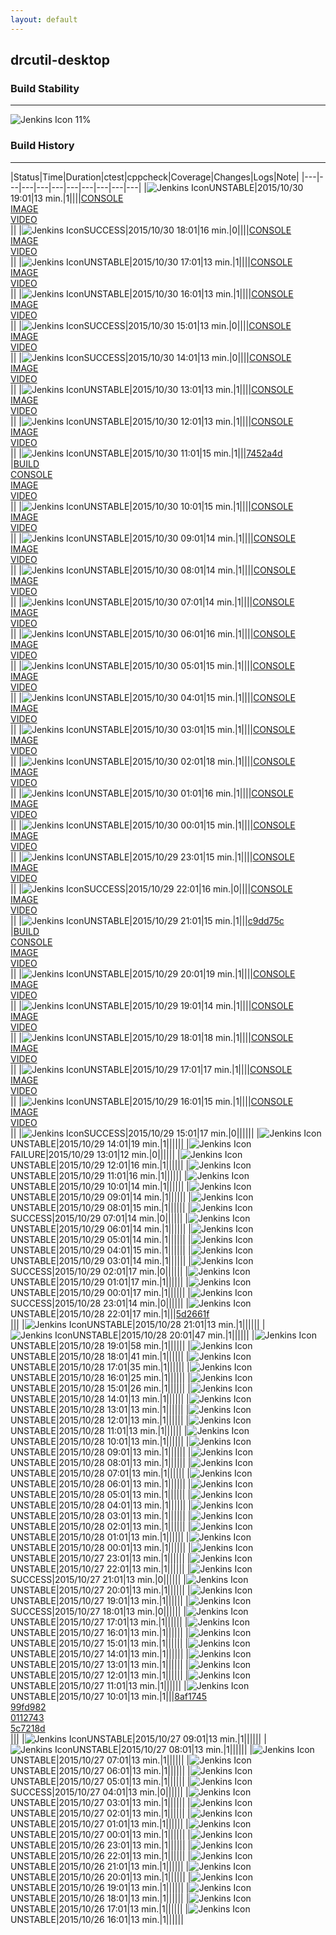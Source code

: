 ```yaml
---
layout: default
---
```

## drcutil-desktop
### Build Stability
___
![Jenkins Icon](http://jenkinshrg.github.io/images/48x48/health-00to19.png)
11%
  
### Build History
___
|Status|Time|Duration|<span class='badge'>ctest</span>|<span class='badge'>cppcheck</span>|Coverage|Changes|Logs|Note|
|---|---|---|---|---|---|---|---|---|---|
|![Jenkins Icon](http://jenkinshrg.github.io/images/24x24/yellow.png)UNSTABLE|2015/10/30 19:01|13 min.|1||||[CONSOLE](https://drive.google.com/file/d/0B54sHwaxmuM4Unhub0p1RzZuZDQ/view?usp=drivesdk)<br>[IMAGE](https://drive.google.com/file/d/0B54sHwaxmuM4RjNmQy1Mc2JkU1k/view?usp=drivesdk)<br>[VIDEO](https://drive.google.com/file/d/0B54sHwaxmuM4M2FNRkY0NmNNOEU/view?usp=drivesdk)<br>||
|![Jenkins Icon](http://jenkinshrg.github.io/images/24x24/blue.png)SUCCESS|2015/10/30 18:01|16 min.|0||||[CONSOLE](https://drive.google.com/file/d/0B54sHwaxmuM4amU2YVdMQmdHazg/view?usp=drivesdk)<br>[IMAGE](https://drive.google.com/file/d/0B54sHwaxmuM4RjJqWWhlR0lGTGc/view?usp=drivesdk)<br>[VIDEO](https://drive.google.com/file/d/0B54sHwaxmuM4Ry1jY0pFckU2OUU/view?usp=drivesdk)<br>||
|![Jenkins Icon](http://jenkinshrg.github.io/images/24x24/yellow.png)UNSTABLE|2015/10/30 17:01|13 min.|1||||[CONSOLE](https://drive.google.com/file/d/0B54sHwaxmuM4emh6QmdhOUwzUm8/view?usp=drivesdk)<br>[IMAGE](https://drive.google.com/file/d/0B54sHwaxmuM4eFJKUnh1UXc4dEk/view?usp=drivesdk)<br>[VIDEO](https://drive.google.com/file/d/0B54sHwaxmuM4ZDZIUEJsMU9EcG8/view?usp=drivesdk)<br>||
|![Jenkins Icon](http://jenkinshrg.github.io/images/24x24/yellow.png)UNSTABLE|2015/10/30 16:01|13 min.|1||||[CONSOLE](https://drive.google.com/file/d/0B54sHwaxmuM4dkdDdG1FR0huaU0/view?usp=drivesdk)<br>[IMAGE](https://drive.google.com/file/d/0B54sHwaxmuM4NVExa2hQUG5xOGs/view?usp=drivesdk)<br>[VIDEO](https://drive.google.com/file/d/0B54sHwaxmuM4YzNTQ1FMTXZVdW8/view?usp=drivesdk)<br>||
|![Jenkins Icon](http://jenkinshrg.github.io/images/24x24/blue.png)SUCCESS|2015/10/30 15:01|13 min.|0||||[CONSOLE](https://drive.google.com/file/d/0B54sHwaxmuM4S1hUSjJKNkVVQnc/view?usp=drivesdk)<br>[IMAGE](https://drive.google.com/file/d/0B54sHwaxmuM4ZDJRLU02QUtrSVk/view?usp=drivesdk)<br>[VIDEO](https://drive.google.com/file/d/0B54sHwaxmuM4OEdncU5VQVljdVU/view?usp=drivesdk)<br>||
|![Jenkins Icon](http://jenkinshrg.github.io/images/24x24/blue.png)SUCCESS|2015/10/30 14:01|13 min.|0||||[CONSOLE](https://drive.google.com/file/d/0B54sHwaxmuM4Y1ZDT2xiemdJMXc/view?usp=drivesdk)<br>[IMAGE](https://drive.google.com/file/d/0B54sHwaxmuM4TWRpXzF4YWRDQWM/view?usp=drivesdk)<br>[VIDEO](https://drive.google.com/file/d/0B54sHwaxmuM4c3J5ZFVLRVo5dlE/view?usp=drivesdk)<br>||
|![Jenkins Icon](http://jenkinshrg.github.io/images/24x24/yellow.png)UNSTABLE|2015/10/30 13:01|13 min.|1||||[CONSOLE](https://drive.google.com/file/d/0B54sHwaxmuM4N1BORm94eXdlcTg/view?usp=drivesdk)<br>[IMAGE](https://drive.google.com/file/d/0B54sHwaxmuM4Y2VSTGRaMTFZU2c/view?usp=drivesdk)<br>[VIDEO](https://drive.google.com/file/d/0B54sHwaxmuM4QlN2YlNhUVVwMjQ/view?usp=drivesdk)<br>||
|![Jenkins Icon](http://jenkinshrg.github.io/images/24x24/yellow.png)UNSTABLE|2015/10/30 12:01|13 min.|1||||[CONSOLE](https://drive.google.com/file/d/0B54sHwaxmuM4SVBiMV90djNNRms/view?usp=drivesdk)<br>[IMAGE](https://drive.google.com/file/d/0B54sHwaxmuM4TzRqak5wMEJ6eFk/view?usp=drivesdk)<br>[VIDEO](https://drive.google.com/file/d/0B54sHwaxmuM4aXg0MHZ2ZEwtamc/view?usp=drivesdk)<br>||
|![Jenkins Icon](http://jenkinshrg.github.io/images/24x24/yellow.png)UNSTABLE|2015/10/30 11:01|15 min.|1|||[7452a4d](https://github.com/jrl-umi3218/hrpsys-humanoid/commit/7452a4d)<br>|[BUILD](https://drive.google.com/file/d/0B54sHwaxmuM4dkpwZGRUMjVVNm8/view?usp=drivesdk)<br>[CONSOLE](https://drive.google.com/file/d/0B54sHwaxmuM4ZzcyVDFSWDFfMHM/view?usp=drivesdk)<br>[IMAGE](https://drive.google.com/file/d/0B54sHwaxmuM4dzdkem1WQTl6TmM/view?usp=drivesdk)<br>[VIDEO](https://drive.google.com/file/d/0B54sHwaxmuM4UE5VWEI0U1hPY0k/view?usp=drivesdk)<br>||
|![Jenkins Icon](http://jenkinshrg.github.io/images/24x24/yellow.png)UNSTABLE|2015/10/30 10:01|15 min.|1||||[CONSOLE](https://drive.google.com/file/d/0B54sHwaxmuM4RkxiYnVON1Z2MFE/view?usp=drivesdk)<br>[IMAGE](https://drive.google.com/file/d/0B54sHwaxmuM4Wl9ya2ZqRmYtejA/view?usp=drivesdk)<br>[VIDEO](https://drive.google.com/file/d/0B54sHwaxmuM4MFBtR1E4NjZfQTA/view?usp=drivesdk)<br>||
|![Jenkins Icon](http://jenkinshrg.github.io/images/24x24/yellow.png)UNSTABLE|2015/10/30 09:01|14 min.|1||||[CONSOLE](https://drive.google.com/file/d/0B54sHwaxmuM4SEhRcm5SNFc3cUk/view?usp=drivesdk)<br>[IMAGE](https://drive.google.com/file/d/0B54sHwaxmuM4b0dobFRNTUZDNXM/view?usp=drivesdk)<br>[VIDEO](https://drive.google.com/file/d/0B54sHwaxmuM4YjZ3dUxfUkpQZ1k/view?usp=drivesdk)<br>||
|![Jenkins Icon](http://jenkinshrg.github.io/images/24x24/yellow.png)UNSTABLE|2015/10/30 08:01|14 min.|1||||[CONSOLE](https://drive.google.com/file/d/0B54sHwaxmuM4bXpVNUlKOWFZalU/view?usp=drivesdk)<br>[IMAGE](https://drive.google.com/file/d/0B54sHwaxmuM4VlhINjVhV2JwcXc/view?usp=drivesdk)<br>[VIDEO](https://drive.google.com/file/d/0B54sHwaxmuM4XzhSY0RtemxqTlk/view?usp=drivesdk)<br>||
|![Jenkins Icon](http://jenkinshrg.github.io/images/24x24/yellow.png)UNSTABLE|2015/10/30 07:01|14 min.|1||||[CONSOLE](https://drive.google.com/file/d/0B54sHwaxmuM4aXJlZDdxazJvWDQ/view?usp=drivesdk)<br>[IMAGE](https://drive.google.com/file/d/0B54sHwaxmuM4azhQRXNiY1N2OUU/view?usp=drivesdk)<br>[VIDEO](https://drive.google.com/file/d/0B54sHwaxmuM4NVdudWJoaG8xcFE/view?usp=drivesdk)<br>||
|![Jenkins Icon](http://jenkinshrg.github.io/images/24x24/yellow.png)UNSTABLE|2015/10/30 06:01|16 min.|1||||[CONSOLE](https://drive.google.com/file/d/0B54sHwaxmuM4VUE3WjhvTkhKaWM/view?usp=drivesdk)<br>[IMAGE](https://drive.google.com/file/d/0B54sHwaxmuM4OXlNRXUtcjFwUnM/view?usp=drivesdk)<br>[VIDEO](https://drive.google.com/file/d/0B54sHwaxmuM4RE80V1NmRUFUT00/view?usp=drivesdk)<br>||
|![Jenkins Icon](http://jenkinshrg.github.io/images/24x24/yellow.png)UNSTABLE|2015/10/30 05:01|15 min.|1||||[CONSOLE](https://drive.google.com/file/d/0B54sHwaxmuM4d2FLbTAyWjlybmM/view?usp=drivesdk)<br>[IMAGE](https://drive.google.com/file/d/0B54sHwaxmuM4dVpNbnl6S2hiblE/view?usp=drivesdk)<br>[VIDEO](https://drive.google.com/file/d/0B54sHwaxmuM4YnQ2V0tXdmJheWc/view?usp=drivesdk)<br>||
|![Jenkins Icon](http://jenkinshrg.github.io/images/24x24/yellow.png)UNSTABLE|2015/10/30 04:01|15 min.|1||||[CONSOLE](https://drive.google.com/file/d/0B54sHwaxmuM4QmZLS3FtRDgybDQ/view?usp=drivesdk)<br>[IMAGE](https://drive.google.com/file/d/0B54sHwaxmuM4SkFneXc4bTVYX1E/view?usp=drivesdk)<br>[VIDEO](https://drive.google.com/file/d/0B54sHwaxmuM4elNsOEo3cEhSdDg/view?usp=drivesdk)<br>||
|![Jenkins Icon](http://jenkinshrg.github.io/images/24x24/yellow.png)UNSTABLE|2015/10/30 03:01|15 min.|1||||[CONSOLE](https://drive.google.com/file/d/0B54sHwaxmuM4ZERnektCRnh1REE/view?usp=drivesdk)<br>[IMAGE](https://drive.google.com/file/d/0B54sHwaxmuM4bHlGV21GY0p2UHM/view?usp=drivesdk)<br>[VIDEO](https://drive.google.com/file/d/0B54sHwaxmuM4Z3FpN0RDdERIV2M/view?usp=drivesdk)<br>||
|![Jenkins Icon](http://jenkinshrg.github.io/images/24x24/yellow.png)UNSTABLE|2015/10/30 02:01|18 min.|1||||[CONSOLE](https://drive.google.com/file/d/0B54sHwaxmuM4ZEROR1dJMXBfbTA/view?usp=drivesdk)<br>[IMAGE](https://drive.google.com/file/d/0B54sHwaxmuM4S3VHcHN1NkQ2ck0/view?usp=drivesdk)<br>[VIDEO](https://drive.google.com/file/d/0B54sHwaxmuM4TGNEZFBLSVVJVzg/view?usp=drivesdk)<br>||
|![Jenkins Icon](http://jenkinshrg.github.io/images/24x24/yellow.png)UNSTABLE|2015/10/30 01:01|16 min.|1||||[CONSOLE](https://drive.google.com/file/d/0B54sHwaxmuM4d0RVZDVZdVA5VW8/view?usp=drivesdk)<br>[IMAGE](https://drive.google.com/file/d/0B54sHwaxmuM4LV9TVDk1QjVzNXM/view?usp=drivesdk)<br>[VIDEO](https://drive.google.com/file/d/0B54sHwaxmuM4YjhobGlDS1gtQ0E/view?usp=drivesdk)<br>||
|![Jenkins Icon](http://jenkinshrg.github.io/images/24x24/yellow.png)UNSTABLE|2015/10/30 00:01|15 min.|1||||[CONSOLE](https://drive.google.com/file/d/0B54sHwaxmuM4bnFYNTJHNE9zUHc/view?usp=drivesdk)<br>[IMAGE](https://drive.google.com/file/d/0B54sHwaxmuM4UnhSdWdVWl9OdTQ/view?usp=drivesdk)<br>[VIDEO](https://drive.google.com/file/d/0B54sHwaxmuM4YU1SSmhsX3ZFVW8/view?usp=drivesdk)<br>||
|![Jenkins Icon](http://jenkinshrg.github.io/images/24x24/yellow.png)UNSTABLE|2015/10/29 23:01|15 min.|1||||[CONSOLE](https://drive.google.com/file/d/0B54sHwaxmuM4SU8zb3VhMkd5Vm8/view?usp=drivesdk)<br>[IMAGE](https://drive.google.com/file/d/0B54sHwaxmuM4ZjFpbXJkazZsbGM/view?usp=drivesdk)<br>[VIDEO](https://drive.google.com/file/d/0B54sHwaxmuM4RU83XzFqQ05aRkk/view?usp=drivesdk)<br>||
|![Jenkins Icon](http://jenkinshrg.github.io/images/24x24/blue.png)SUCCESS|2015/10/29 22:01|16 min.|0||||[CONSOLE](https://drive.google.com/file/d/0B54sHwaxmuM4OGNDOFcxRUdCYWc/view?usp=drivesdk)<br>[IMAGE](https://drive.google.com/file/d/0B54sHwaxmuM4aXU4VC1YWmF2QXM/view?usp=drivesdk)<br>[VIDEO](https://drive.google.com/file/d/0B54sHwaxmuM4ZFl0QVg5ajJVSHc/view?usp=drivesdk)<br>||
|![Jenkins Icon](http://jenkinshrg.github.io/images/24x24/yellow.png)UNSTABLE|2015/10/29 21:01|15 min.|1|||[c9dd75c](https://github.com/fkanehiro/hrpsys-base/commit/c9dd75c)<br>|[BUILD](https://drive.google.com/file/d/0B54sHwaxmuM4NXV4Z3dvN3pCOGs/view?usp=drivesdk)<br>[CONSOLE](https://drive.google.com/file/d/0B54sHwaxmuM4VkEzdkJHMmhBdDA/view?usp=drivesdk)<br>[IMAGE](https://drive.google.com/file/d/0B54sHwaxmuM4amNhT1pWdm1qUzQ/view?usp=drivesdk)<br>[VIDEO](https://drive.google.com/file/d/0B54sHwaxmuM4eDJZNFE3OXdXMHM/view?usp=drivesdk)<br>||
|![Jenkins Icon](http://jenkinshrg.github.io/images/24x24/yellow.png)UNSTABLE|2015/10/29 20:01|19 min.|1||||[CONSOLE](https://drive.google.com/file/d/0B54sHwaxmuM4cXBWckUwUW56dUE/view?usp=drivesdk)<br>[IMAGE](https://drive.google.com/file/d/0B54sHwaxmuM4X1ZmVEVMMGd0Nk0/view?usp=drivesdk)<br>[VIDEO](https://drive.google.com/file/d/0B54sHwaxmuM4YnJfU3YxZVdIN00/view?usp=drivesdk)<br>||
|![Jenkins Icon](http://jenkinshrg.github.io/images/24x24/yellow.png)UNSTABLE|2015/10/29 19:01|14 min.|1||||[CONSOLE](https://drive.google.com/file/d/0B54sHwaxmuM4cVNPbjkxQkEzY1U/view?usp=drivesdk)<br>[IMAGE](https://drive.google.com/file/d/0B54sHwaxmuM4NmZoOVB0eGJaZkU/view?usp=drivesdk)<br>[VIDEO](https://drive.google.com/file/d/0B54sHwaxmuM4NlNlYkhCVFE4RTQ/view?usp=drivesdk)<br>||
|![Jenkins Icon](http://jenkinshrg.github.io/images/24x24/yellow.png)UNSTABLE|2015/10/29 18:01|18 min.|1||||[CONSOLE](https://drive.google.com/file/d/0B54sHwaxmuM4Sjk1ZUhQb25nNDA/view?usp=drivesdk)<br>[IMAGE](https://drive.google.com/file/d/0B54sHwaxmuM4N291N0ZHX0p2WlU/view?usp=drivesdk)<br>[VIDEO](https://drive.google.com/file/d/0B54sHwaxmuM4cE9DRFJhUjBzY0k/view?usp=drivesdk)<br>||
|![Jenkins Icon](http://jenkinshrg.github.io/images/24x24/yellow.png)UNSTABLE|2015/10/29 17:01|17 min.|1||||[CONSOLE](https://drive.google.com/file/d/0B54sHwaxmuM4UnJqR0oxRnVqdFU/view?usp=drivesdk)<br>[IMAGE](https://drive.google.com/file/d/0B54sHwaxmuM4S2JmaHZDQkE5NTA/view?usp=drivesdk)<br>[VIDEO](https://drive.google.com/file/d/0B54sHwaxmuM4eXBfUXl4dklHM2s/view?usp=drivesdk)<br>||
|![Jenkins Icon](http://jenkinshrg.github.io/images/24x24/yellow.png)UNSTABLE|2015/10/29 16:01|15 min.|1||||[CONSOLE](https://drive.google.com/file/d/0B54sHwaxmuM4a05HN0N4RURkR1E/view?usp=drivesdk)<br>[IMAGE](https://drive.google.com/file/d/0B54sHwaxmuM4OW94TkZ4clBtY2s/view?usp=drivesdk)<br>[VIDEO](https://drive.google.com/file/d/0B54sHwaxmuM4OXQyeFh1bGFPR1E/view?usp=drivesdk)<br>||
|![Jenkins Icon](http://jenkinshrg.github.io/images/24x24/blue.png)SUCCESS|2015/10/29 15:01|17 min.|0||||||
|![Jenkins Icon](http://jenkinshrg.github.io/images/24x24/yellow.png)UNSTABLE|2015/10/29 14:01|19 min.|1||||||
|![Jenkins Icon](http://jenkinshrg.github.io/images/24x24/red.png)FAILURE|2015/10/29 13:01|12 min.|0||||||
|![Jenkins Icon](http://jenkinshrg.github.io/images/24x24/yellow.png)UNSTABLE|2015/10/29 12:01|16 min.|1||||||
|![Jenkins Icon](http://jenkinshrg.github.io/images/24x24/yellow.png)UNSTABLE|2015/10/29 11:01|16 min.|1||||||
|![Jenkins Icon](http://jenkinshrg.github.io/images/24x24/yellow.png)UNSTABLE|2015/10/29 10:01|14 min.|1||||||
|![Jenkins Icon](http://jenkinshrg.github.io/images/24x24/yellow.png)UNSTABLE|2015/10/29 09:01|14 min.|1||||||
|![Jenkins Icon](http://jenkinshrg.github.io/images/24x24/yellow.png)UNSTABLE|2015/10/29 08:01|15 min.|1||||||
|![Jenkins Icon](http://jenkinshrg.github.io/images/24x24/blue.png)SUCCESS|2015/10/29 07:01|14 min.|0||||||
|![Jenkins Icon](http://jenkinshrg.github.io/images/24x24/yellow.png)UNSTABLE|2015/10/29 06:01|14 min.|1||||||
|![Jenkins Icon](http://jenkinshrg.github.io/images/24x24/yellow.png)UNSTABLE|2015/10/29 05:01|14 min.|1||||||
|![Jenkins Icon](http://jenkinshrg.github.io/images/24x24/yellow.png)UNSTABLE|2015/10/29 04:01|15 min.|1||||||
|![Jenkins Icon](http://jenkinshrg.github.io/images/24x24/yellow.png)UNSTABLE|2015/10/29 03:01|14 min.|1||||||
|![Jenkins Icon](http://jenkinshrg.github.io/images/24x24/blue.png)SUCCESS|2015/10/29 02:01|17 min.|0||||||
|![Jenkins Icon](http://jenkinshrg.github.io/images/24x24/yellow.png)UNSTABLE|2015/10/29 01:01|17 min.|1||||||
|![Jenkins Icon](http://jenkinshrg.github.io/images/24x24/yellow.png)UNSTABLE|2015/10/29 00:01|17 min.|1||||||
|![Jenkins Icon](http://jenkinshrg.github.io/images/24x24/blue.png)SUCCESS|2015/10/28 23:01|14 min.|0||||||
|![Jenkins Icon](http://jenkinshrg.github.io/images/24x24/yellow.png)UNSTABLE|2015/10/28 22:01|17 min.|1|||[5d2661f](https://github.com/fkanehiro/hrpsys-base/commit/5d2661f)<br>|||
|![Jenkins Icon](http://jenkinshrg.github.io/images/24x24/yellow.png)UNSTABLE|2015/10/28 21:01|13 min.|1||||||
|![Jenkins Icon](http://jenkinshrg.github.io/images/24x24/yellow.png)UNSTABLE|2015/10/28 20:01|47 min.|1||||||
|![Jenkins Icon](http://jenkinshrg.github.io/images/24x24/yellow.png)UNSTABLE|2015/10/28 19:01|58 min.|1||||||
|![Jenkins Icon](http://jenkinshrg.github.io/images/24x24/yellow.png)UNSTABLE|2015/10/28 18:01|41 min.|1||||||
|![Jenkins Icon](http://jenkinshrg.github.io/images/24x24/yellow.png)UNSTABLE|2015/10/28 17:01|35 min.|1||||||
|![Jenkins Icon](http://jenkinshrg.github.io/images/24x24/yellow.png)UNSTABLE|2015/10/28 16:01|25 min.|1||||||
|![Jenkins Icon](http://jenkinshrg.github.io/images/24x24/yellow.png)UNSTABLE|2015/10/28 15:01|26 min.|1||||||
|![Jenkins Icon](http://jenkinshrg.github.io/images/24x24/yellow.png)UNSTABLE|2015/10/28 14:01|13 min.|1||||||
|![Jenkins Icon](http://jenkinshrg.github.io/images/24x24/yellow.png)UNSTABLE|2015/10/28 13:01|13 min.|1||||||
|![Jenkins Icon](http://jenkinshrg.github.io/images/24x24/yellow.png)UNSTABLE|2015/10/28 12:01|13 min.|1||||||
|![Jenkins Icon](http://jenkinshrg.github.io/images/24x24/yellow.png)UNSTABLE|2015/10/28 11:01|13 min.|1||||||
|![Jenkins Icon](http://jenkinshrg.github.io/images/24x24/yellow.png)UNSTABLE|2015/10/28 10:01|13 min.|1||||||
|![Jenkins Icon](http://jenkinshrg.github.io/images/24x24/yellow.png)UNSTABLE|2015/10/28 09:01|13 min.|1||||||
|![Jenkins Icon](http://jenkinshrg.github.io/images/24x24/yellow.png)UNSTABLE|2015/10/28 08:01|13 min.|1||||||
|![Jenkins Icon](http://jenkinshrg.github.io/images/24x24/yellow.png)UNSTABLE|2015/10/28 07:01|13 min.|1||||||
|![Jenkins Icon](http://jenkinshrg.github.io/images/24x24/yellow.png)UNSTABLE|2015/10/28 06:01|13 min.|1||||||
|![Jenkins Icon](http://jenkinshrg.github.io/images/24x24/yellow.png)UNSTABLE|2015/10/28 05:01|13 min.|1||||||
|![Jenkins Icon](http://jenkinshrg.github.io/images/24x24/yellow.png)UNSTABLE|2015/10/28 04:01|13 min.|1||||||
|![Jenkins Icon](http://jenkinshrg.github.io/images/24x24/yellow.png)UNSTABLE|2015/10/28 03:01|13 min.|1||||||
|![Jenkins Icon](http://jenkinshrg.github.io/images/24x24/yellow.png)UNSTABLE|2015/10/28 02:01|13 min.|1||||||
|![Jenkins Icon](http://jenkinshrg.github.io/images/24x24/yellow.png)UNSTABLE|2015/10/28 01:01|13 min.|1||||||
|![Jenkins Icon](http://jenkinshrg.github.io/images/24x24/yellow.png)UNSTABLE|2015/10/28 00:01|13 min.|1||||||
|![Jenkins Icon](http://jenkinshrg.github.io/images/24x24/yellow.png)UNSTABLE|2015/10/27 23:01|13 min.|1||||||
|![Jenkins Icon](http://jenkinshrg.github.io/images/24x24/yellow.png)UNSTABLE|2015/10/27 22:01|13 min.|1||||||
|![Jenkins Icon](http://jenkinshrg.github.io/images/24x24/blue.png)SUCCESS|2015/10/27 21:01|13 min.|0||||||
|![Jenkins Icon](http://jenkinshrg.github.io/images/24x24/yellow.png)UNSTABLE|2015/10/27 20:01|13 min.|1||||||
|![Jenkins Icon](http://jenkinshrg.github.io/images/24x24/yellow.png)UNSTABLE|2015/10/27 19:01|13 min.|1||||||
|![Jenkins Icon](http://jenkinshrg.github.io/images/24x24/blue.png)SUCCESS|2015/10/27 18:01|13 min.|0||||||
|![Jenkins Icon](http://jenkinshrg.github.io/images/24x24/yellow.png)UNSTABLE|2015/10/27 17:01|13 min.|1||||||
|![Jenkins Icon](http://jenkinshrg.github.io/images/24x24/yellow.png)UNSTABLE|2015/10/27 16:01|13 min.|1||||||
|![Jenkins Icon](http://jenkinshrg.github.io/images/24x24/yellow.png)UNSTABLE|2015/10/27 15:01|13 min.|1||||||
|![Jenkins Icon](http://jenkinshrg.github.io/images/24x24/yellow.png)UNSTABLE|2015/10/27 14:01|13 min.|1||||||
|![Jenkins Icon](http://jenkinshrg.github.io/images/24x24/yellow.png)UNSTABLE|2015/10/27 13:01|13 min.|1||||||
|![Jenkins Icon](http://jenkinshrg.github.io/images/24x24/yellow.png)UNSTABLE|2015/10/27 12:01|13 min.|1||||||
|![Jenkins Icon](http://jenkinshrg.github.io/images/24x24/yellow.png)UNSTABLE|2015/10/27 11:01|13 min.|1||||||
|![Jenkins Icon](http://jenkinshrg.github.io/images/24x24/yellow.png)UNSTABLE|2015/10/27 10:01|13 min.|1|||[8af1745](https://github.com/fkanehiro/hrpsys-base/commit/8af1745)<br>[99fd982](https://github.com/fkanehiro/hrpsys-base/commit/99fd982)<br>[0112743](https://github.com/fkanehiro/hrpsys-base/commit/0112743)<br>[5c7218d](https://github.com/fkanehiro/hrpsys-base/commit/5c7218d)<br>|||
|![Jenkins Icon](http://jenkinshrg.github.io/images/24x24/yellow.png)UNSTABLE|2015/10/27 09:01|13 min.|1||||||
|![Jenkins Icon](http://jenkinshrg.github.io/images/24x24/yellow.png)UNSTABLE|2015/10/27 08:01|13 min.|1||||||
|![Jenkins Icon](http://jenkinshrg.github.io/images/24x24/yellow.png)UNSTABLE|2015/10/27 07:01|13 min.|1||||||
|![Jenkins Icon](http://jenkinshrg.github.io/images/24x24/yellow.png)UNSTABLE|2015/10/27 06:01|13 min.|1||||||
|![Jenkins Icon](http://jenkinshrg.github.io/images/24x24/yellow.png)UNSTABLE|2015/10/27 05:01|13 min.|1||||||
|![Jenkins Icon](http://jenkinshrg.github.io/images/24x24/blue.png)SUCCESS|2015/10/27 04:01|13 min.|0||||||
|![Jenkins Icon](http://jenkinshrg.github.io/images/24x24/yellow.png)UNSTABLE|2015/10/27 03:01|13 min.|1||||||
|![Jenkins Icon](http://jenkinshrg.github.io/images/24x24/yellow.png)UNSTABLE|2015/10/27 02:01|13 min.|1||||||
|![Jenkins Icon](http://jenkinshrg.github.io/images/24x24/yellow.png)UNSTABLE|2015/10/27 01:01|13 min.|1||||||
|![Jenkins Icon](http://jenkinshrg.github.io/images/24x24/yellow.png)UNSTABLE|2015/10/27 00:01|13 min.|1||||||
|![Jenkins Icon](http://jenkinshrg.github.io/images/24x24/yellow.png)UNSTABLE|2015/10/26 23:01|13 min.|1||||||
|![Jenkins Icon](http://jenkinshrg.github.io/images/24x24/yellow.png)UNSTABLE|2015/10/26 22:01|13 min.|1||||||
|![Jenkins Icon](http://jenkinshrg.github.io/images/24x24/yellow.png)UNSTABLE|2015/10/26 21:01|13 min.|1||||||
|![Jenkins Icon](http://jenkinshrg.github.io/images/24x24/yellow.png)UNSTABLE|2015/10/26 20:01|13 min.|1||||||
|![Jenkins Icon](http://jenkinshrg.github.io/images/24x24/yellow.png)UNSTABLE|2015/10/26 19:01|13 min.|1||||||
|![Jenkins Icon](http://jenkinshrg.github.io/images/24x24/yellow.png)UNSTABLE|2015/10/26 18:01|13 min.|1||||||
|![Jenkins Icon](http://jenkinshrg.github.io/images/24x24/yellow.png)UNSTABLE|2015/10/26 17:01|13 min.|1||||||
|![Jenkins Icon](http://jenkinshrg.github.io/images/24x24/yellow.png)UNSTABLE|2015/10/26 16:01|13 min.|1||||||
